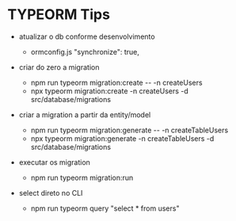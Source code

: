 # TYPEORM Tips

- atualizar o db conforme desenvolvimento
  - ormconfig.js "synchronize": true,
  
- criar do zero a migration
  - npm run typeorm migration:create -- -n createUsers
  - npx typeorm migration:create -n createUsers -d src/database/migrations
  
- criar a migration a partir da entity/model
  - npm run typeorm migration:generate -- -n createTableUsers
  - npx typeorm migration:generate -n createTableUsers -d src/database/migrations

- executar os migration
  - npm run typeorm migration:run

- select direto no CLI
  - npm run typeorm query "select * from users"
